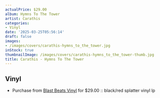 ```yaml
---
actualPrice: $29.00
album: Hymns To The Tower
artist: Carathis
categories:
- Vinyl
date: '2025-03-25T05:56:14'
draft: false
images:
- /images/covers/carathis-hymns_to_the_tower.jpg
inStock: true
thumbnailImage: /images/covers/carathis-hymns_to_the_tower-thumb.jpg
title: Carathis - Hymns To The Tower
---
```


## Vinyl
* Purchase from [Blast Beats Vinyl](https://blastbeatsvinyl.com/products/carathis-hymns-to-the-tower-black-red-splatter-vinyl-lp) for $29.00 :: black/red splatter vinyl lp
